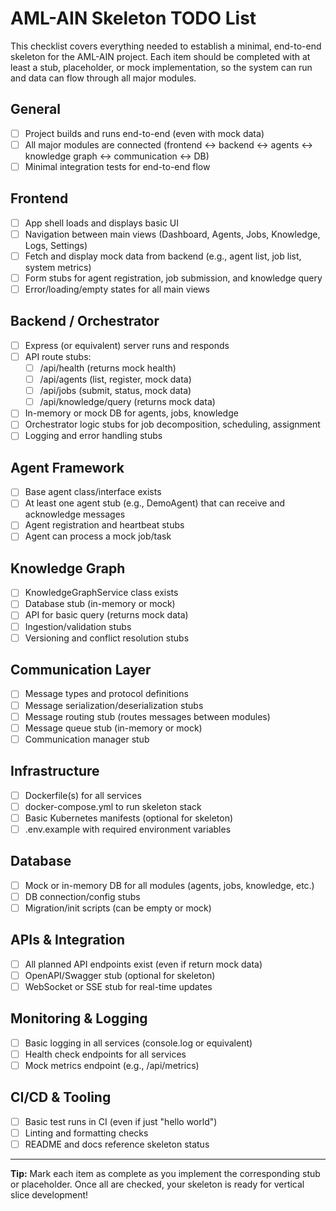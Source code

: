 # AML-AIN Skeleton TODO List

This checklist covers everything needed to establish a minimal, end-to-end skeleton for the AML-AIN project. Each item should be completed with at least a stub, placeholder, or mock implementation, so the system can run and data can flow through all major modules.

## General
- [ ] Project builds and runs end-to-end (even with mock data)
- [ ] All major modules are connected (frontend ↔ backend ↔ agents ↔ knowledge graph ↔ communication ↔ DB)
- [ ] Minimal integration tests for end-to-end flow

## Frontend
- [ ] App shell loads and displays basic UI
- [ ] Navigation between main views (Dashboard, Agents, Jobs, Knowledge, Logs, Settings)
- [ ] Fetch and display mock data from backend (e.g., agent list, job list, system metrics)
- [ ] Form stubs for agent registration, job submission, and knowledge query
- [ ] Error/loading/empty states for all main views

## Backend / Orchestrator
- [ ] Express (or equivalent) server runs and responds
- [ ] API route stubs:
  - [ ] /api/health (returns mock health)
  - [ ] /api/agents (list, register, mock data)
  - [ ] /api/jobs (submit, status, mock data)
  - [ ] /api/knowledge/query (returns mock data)
- [ ] In-memory or mock DB for agents, jobs, knowledge
- [ ] Orchestrator logic stubs for job decomposition, scheduling, assignment
- [ ] Logging and error handling stubs

## Agent Framework
- [ ] Base agent class/interface exists
- [ ] At least one agent stub (e.g., DemoAgent) that can receive and acknowledge messages
- [ ] Agent registration and heartbeat stubs
- [ ] Agent can process a mock job/task

## Knowledge Graph
- [ ] KnowledgeGraphService class exists
- [ ] Database stub (in-memory or mock)
- [ ] API for basic query (returns mock data)
- [ ] Ingestion/validation stubs
- [ ] Versioning and conflict resolution stubs

## Communication Layer
- [ ] Message types and protocol definitions
- [ ] Message serialization/deserialization stubs
- [ ] Message routing stub (routes messages between modules)
- [ ] Message queue stub (in-memory or mock)
- [ ] Communication manager stub

## Infrastructure
- [ ] Dockerfile(s) for all services
- [ ] docker-compose.yml to run skeleton stack
- [ ] Basic Kubernetes manifests (optional for skeleton)
- [ ] .env.example with required environment variables

## Database
- [ ] Mock or in-memory DB for all modules (agents, jobs, knowledge, etc.)
- [ ] DB connection/config stubs
- [ ] Migration/init scripts (can be empty or mock)

## APIs & Integration
- [ ] All planned API endpoints exist (even if return mock data)
- [ ] OpenAPI/Swagger stub (optional for skeleton)
- [ ] WebSocket or SSE stub for real-time updates

## Monitoring & Logging
- [ ] Basic logging in all services (console.log or equivalent)
- [ ] Health check endpoints for all services
- [ ] Mock metrics endpoint (e.g., /api/metrics)

## CI/CD & Tooling
- [ ] Basic test runs in CI (even if just "hello world")
- [ ] Linting and formatting checks
- [ ] README and docs reference skeleton status

---

**Tip:** Mark each item as complete as you implement the corresponding stub or placeholder. Once all are checked, your skeleton is ready for vertical slice development! 